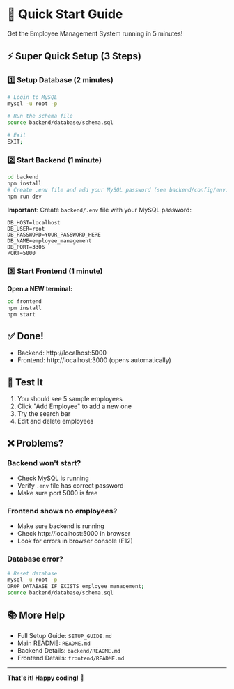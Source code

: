 # 🚀 Quick Start Guide

Get the Employee Management System running in 5 minutes!

## ⚡ Super Quick Setup (3 Steps)

### 1️⃣ Setup Database (2 minutes)

```bash
# Login to MySQL
mysql -u root -p

# Run the schema file
source backend/database/schema.sql

# Exit
EXIT;
```

### 2️⃣ Start Backend (1 minute)

```bash
cd backend
npm install
# Create .env file and add your MySQL password (see backend/config/env.example)
npm run dev
```

**Important**: Create `backend/.env` file with your MySQL password:
```env
DB_HOST=localhost
DB_USER=root
DB_PASSWORD=YOUR_PASSWORD_HERE
DB_NAME=employee_management
DB_PORT=3306
PORT=5000
```

### 3️⃣ Start Frontend (1 minute)

**Open a NEW terminal:**
```bash
cd frontend
npm install
npm start
```

## ✅ Done!

- Backend: http://localhost:5000
- Frontend: http://localhost:3000 (opens automatically)

## 🎯 Test It

1. You should see 5 sample employees
2. Click "Add Employee" to add a new one
3. Try the search bar
4. Edit and delete employees

## ❌ Problems?

### Backend won't start?
- Check MySQL is running
- Verify `.env` file has correct password
- Make sure port 5000 is free

### Frontend shows no employees?
- Make sure backend is running
- Check http://localhost:5000 in browser
- Look for errors in browser console (F12)

### Database error?
```bash
# Reset database
mysql -u root -p
DROP DATABASE IF EXISTS employee_management;
source backend/database/schema.sql
```

## 📚 More Help

- Full Setup Guide: `SETUP_GUIDE.md`
- Main README: `README.md`
- Backend Details: `backend/README.md`
- Frontend Details: `frontend/README.md`

---

**That's it! Happy coding! 🎉**

